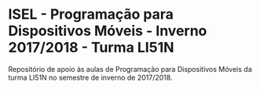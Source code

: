 # ISEL - Programação para Dispositivos Móveis - Inverno 2017/2018 - Turma LI51N

Repositório de apoio às aulas de Programação para Dispositivos Móveis da turma LI51N no semestre de inverno de 2017/2018.
